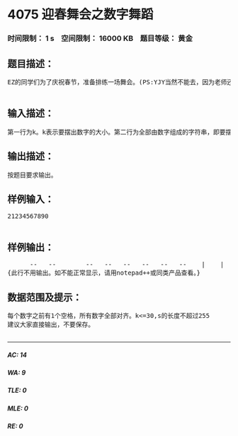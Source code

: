 # 4075 迎春舞会之数字舞蹈   
### 时间限制： 1 s&nbsp;&nbsp;&nbsp;&nbsp;空间限制： 16000 KB&nbsp;&nbsp;&nbsp;&nbsp;题目等级： 黄金  
## 题目描述：  

<pre>
EZ的同学们为了庆祝春节，准备排练一场舞会。(PS:YJY当然不能去，因为老师还在为他丢失成绩单的事而愤怒呢！)以上纯属废话，仅仅是为了给你留一个美好的学习计算机语言的时光！以下开始正题。在越来越讲究合作的时代，人们注意的更多的不是个人物的舞姿，而是集体的排列。为了配合每年的倒计时，同学们决定排出——“数字舞蹈”。顾名思义就是所有人一起排成若干个数字 -___-|||| 更为创新的是，每个人都是趴在地上，保证横竖。现在给出数字及其要求摆出的大小，请你编程，模拟同学们的优美姿态。  

</pre>
  
  
## 输入描述：  

<pre>
第一行为k。k表示要摆出数字的大小。第二行为全部由数字组成的字符串，即要摆出的几个数字。
</pre>
  
  
## 输出描述：  

<pre>
按题目要求输出。
</pre>
  
  
## 样例输入：  

<pre>
21234567890  

</pre>
  
  
## 样例输出：  

<pre>
      --   --        --   --   --   --   --   --    |    |    | |  | |    |       | |  | |  | |  |   |    |    | |  | |    |       | |  | |  | |  |      --   --   --   --   --        --   --         | |       |    |    | |  |    | |  |    | |  |   | |       |    |    | |  |    | |  |    | |  |      --   --        --   --        --   --   --   
{此行不用输出。如不能正常显示，请用notepad++或同类产品查看。}
</pre>
  
  
## 数据范围及提示：  

<pre>
每个数字之前有1个空格，所有数字全部对齐。k<=30,s的长度不超过255  
建议大家直接输出，不要保存。  

</pre>
  
  
***  

##### AC: 14  
##### WA: 9  
##### TLE: 0  
##### MLE: 0  
##### RE: 0  

